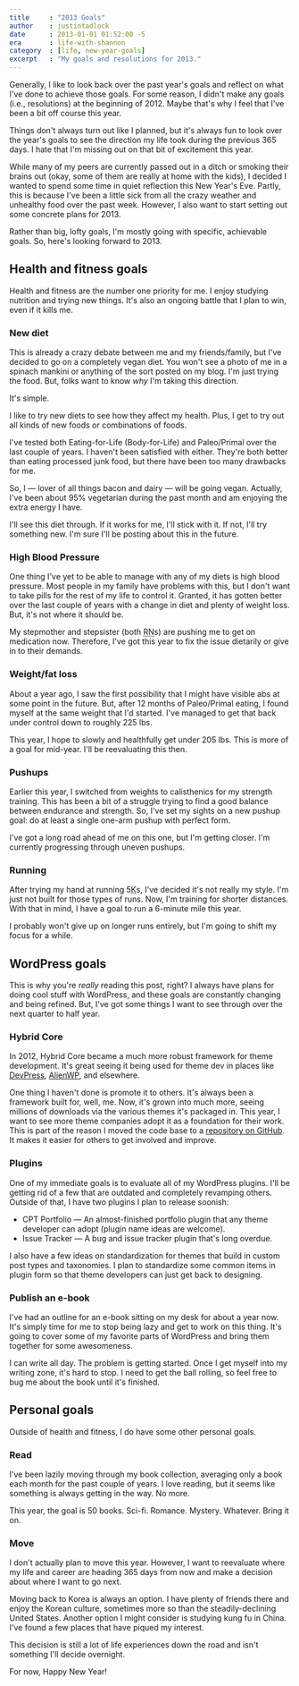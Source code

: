 ```yaml
---
title     : "2013 Goals"
author    : justintadlock
date      : 2013-01-01 01:52:00 -5
era       : life-with-shannon
category  : [life, new-year-goals]
excerpt   : "My goals and resolutions for 2013."
---
```


Generally, I like to look back over the past year's goals and reflect on what I've done to achieve those goals.  For some reason, I didn't make any goals (i.e., resolutions) at the beginning of 2012.  Maybe that's why I feel that I've been a bit off course this year.

Things don't always turn out like I planned, but it's always fun to look over the year's goals to see the direction my life took during the previous 365 days.  I hate that I'm missing out on that bit of excitement this year.

While many of my peers are currently passed out in a ditch or smoking their brains out (okay, some of them are really at home with the kids), I decided I wanted to spend some time in quiet reflection this New Year's Eve.  Partly, this is because I've been a little sick from all the crazy weather and unhealthy food over the past week.  However, I also want to start setting out some concrete plans for 2013.

Rather than big, lofty goals, I'm mostly going with specific, achievable goals.  So, here's looking forward to 2013.

<h2>Health and fitness goals</h2>

Health and fitness are the number one priority for me.  I enjoy studying nutrition and trying new things.  It's also an ongoing battle that I plan to win, even if it kills me.

<h3>New diet</h3>

This is already a crazy debate between me and my friends/family, but I've decided to go on a completely vegan diet.  You won't see a photo of me in a spinach mankini or anything of the sort posted on my blog.  I'm just trying the food.  But, folks want to know <em>why</em> I'm taking this direction.

It's simple.

I like to try new diets to see how they affect my health.  Plus, I get to try out all kinds of new foods or combinations of foods.

I've tested both Eating-for-Life (Body-for-Life) and Paleo/Primal over the last couple of years.  I haven't been satisfied with either.  They're both better than eating processed junk food, but there have been too many drawbacks for me.

So, I &mdash; lover of all things bacon and dairy &mdash; will be going vegan.  Actually, I've been about 95% vegetarian during the past month and am enjoying the extra energy I have.

I'll see this diet through.  If it works for me, I'll stick with it.  If not, I'll try something new.  I'm sure I'll be posting about this in the future.

<h3>High Blood Pressure</h3>

One thing I've yet to be able to manage with any of my diets is high blood pressure.  Most people in my family have problems with this, but I don't want to take pills for the rest of my life to control it.  Granted, it has gotten better over the last couple of years with a change in diet and plenty of weight loss.  But, it's not where it should be.

My stepmother and stepsister (both <abbr title="Registered Nurse">RN</abbr>s) are pushing me to get on medication now.  Therefore, I've got this year to fix the issue dietarily or give in to their demands.

<h3>Weight/fat loss</h3>

About a year ago, I saw the first possibility that I might have visible abs at some point in the future.  But, after 12 months of Paleo/Primal eating, I found myself at the same weight that I'd started.  I've managed to get that back under control down to roughly 225 lbs.

This year, I hope to slowly and healthfully get under 205 lbs.  This is more of a goal for mid-year.  I'll be reevaluating this then.

<h3>Pushups</h3>

Earlier this year, I switched from weights to calisthenics for my strength training.  This has been a bit of a struggle trying to find a good balance between endurance and strength.  So, I've set my sights on a new pushup goal:  do at least a single one-arm pushup with perfect form.

I've got a long road ahead of me on this one, but I'm getting closer.  I'm currently progressing through uneven pushups.

<h3>Running</h3>

After trying my hand at running 5<abbr title="Kilometer">K</abbr>s, I've decided it's not really my style.  I'm just not built for those types of runs.  Now, I'm training for shorter distances.  With that in mind, I have a goal to run a 6-minute mile this year.

I probably won't give up on longer runs entirely, but I'm going to shift my focus for a while.

<h2>WordPress goals</h2>

This is why you're <em>really</em> reading this post, right?  I always have plans for doing cool stuff with WordPress, and these goals are constantly changing and being refined.  But, I've got some things I want to see through over the next quarter to half year.

<h3>Hybrid Core</h3>

In 2012, Hybrid Core became a much more robust framework for theme development.  It's great seeing it being used for theme dev in places like <a href="http://devpress.com" title="DevPress">DevPress</a>, <a href="http://alienwp.com" title="AlienWP">AlienWP</a>, and elsewhere.

One thing I haven't done is promote it to others.  It's always been a framework built for, well, me.  Now, it's grown into much more, seeing millions of downloads via the various themes it's packaged in.  This year, I want to see more theme companies adopt it as a foundation for their work.  This is part of the reason I moved the code base to a <a href="https://github.com/justintadlock/hybrid-core" title="Hybrid Core framework on GitHub">repository on GitHub</a>.  It makes it easier for others to get involved and improve.

<h3>Plugins</h3>

One of my immediate goals is to evaluate all of my WordPress plugins.  I'll be getting rid of a few that are outdated and completely revamping others.  Outside of that, I have two plugins I plan to release soonish:

<ul>
	<li>CPT Portfolio &mdash; An almost-finished portfolio plugin that any theme developer can adopt (plugin name ideas are welcome).</li>
	<li>Issue Tracker &mdash; A bug and issue tracker plugin that's long overdue.</li>
</ul>

I also have a few ideas on standardization for themes that build in custom post types and taxonomies.  I plan to standardize some common items in plugin form so that theme developers can just get back to designing.

<h3>Publish an e-book</h3>

I've had an outline for an e-book sitting on my desk for about a year now.  It's simply time for me to stop being lazy and get to work on this thing.  It's going to cover some of my favorite parts of WordPress and bring them together for some awesomeness.

I can write all day.  The problem is getting started.  Once I get myself into my writing zone, it's hard to stop.  I need to get the ball rolling, so feel free to bug me about the book until it's finished.

<h2>Personal goals</h2>

Outside of health and fitness, I do have some other personal goals.

<h3>Read</h3>

I've been lazily moving through my book collection, averaging only a book each month for the past couple of years.  I love reading, but it seems like something is always getting in the way.  No more.

This year, the goal is 50 books.  Sci-fi.  Romance.  Mystery.  Whatever.  Bring it on.

<h3>Move</h3>

I don't actually plan to move this year.  However, I want to reevaluate where my life and career are heading 365 days from now and make a decision about where I want to go next.

Moving back to Korea is always an option.  I have plenty of friends there and enjoy the Korean culture, sometimes more so than the steadily-declining United States.  Another option I might consider is studying kung fu in China.  I've found a few places that have piqued my interest.

This decision is still a lot of life experiences down the road and isn't something I'll decide overnight.

For now, Happy New Year!
